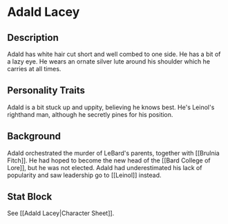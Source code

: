 # Adald Lacey
## Description
Adald has white hair cut short and well combed to one side. He has a bit of a lazy eye. He wears an ornate silver lute around his shoulder which he carries at all times. 
 
## Personality Traits
Adald is a bit stuck up and uppity, believing he knows best. He's Leinol's righthand man, although he secretly pines for his position. 

## Background
Adald orchestrated the murder of LeBard's parents, together with [[Brulnia Fitch]]. He had hoped to become the new head of the [[Bard College of Lore]], but he was not elected. Adald had underestimated his lack of popularity and saw leadership go to [[Leinol]] instead. 

## Stat Block
See [[Adald Lacey|Character Sheet]].